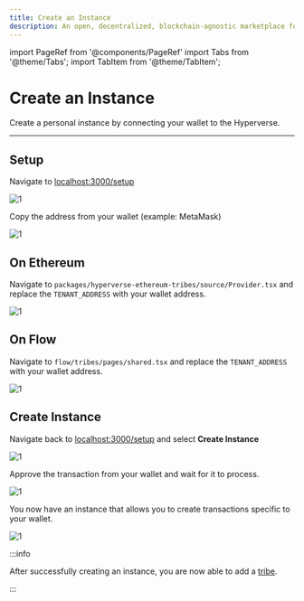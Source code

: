 ```yaml
---
title: Create an Instance
description: An open, decentralized, blockchain-agnostic marketplace for composable smart contracts
---
```


import PageRef from '@components/PageRef'
import Tabs from '@theme/Tabs';
import TabItem from '@theme/TabItem';

# Create an Instance

Create a personal instance by connecting your wallet to the Hyperverse.

---

## Setup

Navigate to [localhost:3000/setup](http://localhost:3000/setup)

![1](/img/content/docs/create-instance/1.png)

Copy the address from your wallet (example: MetaMask)

![1](/img/content/docs/create-instance/9.png)

## On Ethereum

Navigate to `packages/hyperverse-ethereum-tribes/source/Provider.tsx` and replace the `TENANT_ADDRESS` with your wallet address.

![1](/img/content/docs/create-instance/3.png)

## On Flow

Navigate to `flow/tribes/pages/shared.tsx` and replace the `TENANT_ADDRESS` with your wallet address.

![1](/img/content/docs/create-instance/10.png)

## Create Instance

Navigate back to [localhost:3000/setup](http://localhost:3000/setup) and select **Create Instance**

![1](/img/content/docs/create-instance/4.png)

Approve the transaction from your wallet and wait for it to process.

![1](/img/content/docs/create-instance/7.png)

You now have an instance that allows you to create transactions specific to your wallet.

![1](/img/content/docs/create-instance/8.png)

:::info

After successfully creating an instance, you are now able to add a [tribe](../../module/tribes).

:::
